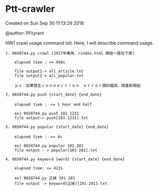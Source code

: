 # Ptt-crawler

Created on Sun Sep 30 11:13:26 2018

@author: PFtyrant

HW1  crawl usage command lsit:
    Here, I will describe command usage.
    
    1. 0650744.py crawl (2017年專用，/index.html 開始一路往下爬)
    
        elapsed tiem : <= 450s 
    
        file output1-> all_article.txt
        file output2-> all_popular.txt
        
        ｐｓ：如果發生ｃｏｎｎｅｃｔｉｏｎ　ｅｒｒｏｒ類的錯誤，請重新開始
        
    2. 0650744.py push {start_date} {end_date}
    
        elapsed tiem :　<= 1 hour and half
    
        ex) 0650744.py push 101 1231
        file output-> push[101-1231].txt
    
    3. 0650744.py popular {start_date} {end_date}
    
        elapsed tiem :　<= 4s
        
        ex) 0650744.py popular 101 201
        file output - > popular[101-201].txt
    
    4. 0650744.py keyword {word} {start_date} {end_date}
    
        elapsed time: <= 422s
        
        ex) 0650744.py 正妹 101 201
        file output -> keyword(正妹)[101-201].txt
